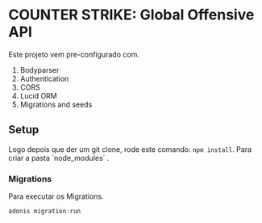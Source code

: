 # COUNTER STRIKE: Global Offensive API

Este projeto vem pre-configurado com.

1. Bodyparser
2. Authentication
3. CORS
4. Lucid ORM
5. Migrations and seeds

## Setup

Logo depois que der um git clone, rode este comando: `npm install`. Para criar a pasta ´node_modules´ .


### Migrations

Para executar os Migrations.

```js
adonis migration:run
```
